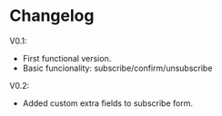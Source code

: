 # Changelog

V0.1: 

- First functional version.
- Basic funcionality: subscribe/confirm/unsubscribe

V0.2:

- Added custom extra fields to subscribe form.
